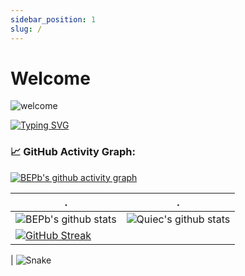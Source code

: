 ```yaml
---
sidebar_position: 1
slug: /
---
```


# Welcome

![welcome](https://minimalistic-wallpaper.demolab.com/?random)

[![Typing SVG](https://readme-typing-svg.demolab.com?font=Pangolin&weight=700&duration=2000&pause=1000&color=FF5B19&background=FFFFFF&center=true&vCenter=true&width=435&height=40&lines=A+fullstack+developer+at+Taiwan;Use+React+for+frontend;Python+or+NodeJs+for+backend)](https://git.io/typing-svg)

<!--   GitHub stats graph -->

### 📈 GitHub Activity Graph:

[![BEPb's github activity graph](https://github-readme-activity-graph.cyclic.app/graph?username=BEPb&theme=github-compact)](https://github.com/BEPb/github-readme-activity-graph)

| .                                                                                                                                              | .                                                                                                                                |
| ---------------------------------------------------------------------------------------------------------------------------------------------- | -------------------------------------------------------------------------------------------------------------------------------- |
| ![BEPb's github stats](https://github-readme-stats.vercel.app/api?username=weichen-lin&show_icons=true&theme=radical&include_all_commits=true) | ![Quiec's github stats](https://github-readme-stats.vercel.app/api/top-langs/?username=weichen-lin&theme=radical&layout=compact) |
| [![GitHub Streak](https://streak-stats.demolab.com?user=weichen-lin&theme=blueberry&hide_border=true)](https://git.io/streak-stats)            |

| ![Snake](/img/snake.svg)

<!--   profile-green-animate -->

<!-- ![](./profile-3d-contrib/profile-green-animate.svg) -->

<!--   grid-snake -->

<!-- ![](https://github.com/BEPb/BEPb/blob/output/github-contribution-grid-snake.svg) -->

<!--   skyline
<a href="https://skyline.github.com/BEPb/2022"><img src="./assets/2022.gif" alt="" width="auto" height="auto" /></a>
-->
